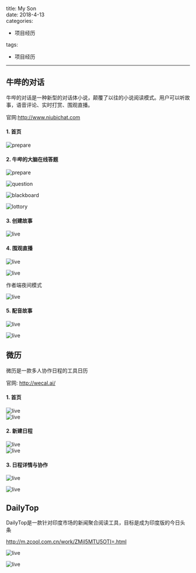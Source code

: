title: My Son    
date: 2018-4-13     
categories:       

- 项目经历    
       
tags:      
 
- 项目经历    
    
---


## 牛哔的对话

牛哔的对话是一种新型的对话体小说，颠覆了以往的小说阅读模式。用户可以听故事，语音评论、实时打赏、围观直播。 

官网:http://www.niubichat.com   

####  1. 首页  

![prepare](https://github.com/liuyicheng3/learning-summary/blob/master/history/bibi_main_0.jpeg?raw=true) 


####  2. 牛哔的大脑在线答题

![prepare](https://github.com/liuyicheng3/learning-summary/blob/master/history/bibi_arena_0.png?raw=true) 

![question](https://github.com/liuyicheng3/learning-summary/blob/master/history/bibi_arena_1.png?raw=true)  

![blackboard](https://github.com/liuyicheng3/learning-summary/blob/master/history/bibi_arena_2.png?raw=true)

![lottory](https://github.com/liuyicheng3/learning-summary/blob/master/history/bibi_arena_3.png?raw=true)  

####  3. 创建故事

![live](https://github.com/liuyicheng3/learning-summary/blob/master/history/bibi_create_0.jpeg?raw=true) 


####  4. 围观直播    

![live](https://github.com/liuyicheng3/learning-summary/blob/master/history/bibi_live_0.png?raw=true) 

![live](https://github.com/liuyicheng3/learning-summary/blob/master/history/bibi_live_1.jpeg?raw=true)    

作者端夜间模式   


![live](https://github.com/liuyicheng3/learning-summary/blob/master/history/bibi_live_2.jpeg?raw=true) 

####  5. 配音故事   

![live](https://github.com/liuyicheng3/learning-summary/blob/master/history/bibi_review_0.jpeg?raw=true) 

![live](https://github.com/liuyicheng3/learning-summary/blob/master/history/bibi_review_1.jpeg?raw=true) 



## 微历

微历是一款多人协作日程的工具日历

官网: http://wecal.ai/

####  1. 首页   

![live](https://github.com/liuyicheng3/learning-summary/blob/master/history/wecal_04.jpeg?raw=true)   
![live](https://github.com/liuyicheng3/learning-summary/blob/master/history/wecal_05.jpeg?raw=true)  

####  2. 新建日程  

![live](https://github.com/liuyicheng3/learning-summary/blob/master/history/wecal_00.png?raw=true)   
![live](https://github.com/liuyicheng3/learning-summary/blob/master/history/wecal_01.png?raw=true)  

####  3. 日程详情与协作   

![live](https://github.com/liuyicheng3/learning-summary/blob/master/history/wecal_02.jpeg?raw=true)  

![live](https://github.com/liuyicheng3/learning-summary/blob/master/history/wecal_03.jpeg?raw=true)


## DailyTop

DailyTop是一款针对印度市场的新闻聚合阅读工具，目标是成为印度版的今日头条   

http://m.zcool.com.cn/work/ZMjI5MTU5OTI=.html

![live](https://github.com/liuyicheng3/learning-summary/blob/master/history/DailyTop_0.png?raw=true) 

![live](https://github.com/liuyicheng3/learning-summary/blob/master/history/DailyTop_1.png?raw=true)

